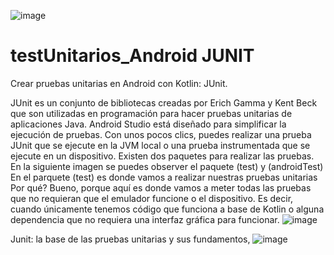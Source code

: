 ![image](https://www.google.com/url?sa=i&url=http%3A%2F%2Fxurxodeveloper.blogspot.com%2F2015%2F08%2Fsoporte-para-test-unitarios-con-junit-4-en-android-studio.html&psig=AOvVaw0CeFL6YSvDgM1mtnqC-8sV&ust=1644241800852000&source=images&cd=vfe&ved=0CAsQjRxqFwoTCKj2sZuc6_UCFQAAAAAdAAAAABAE)


# testUnitarios_Android JUNIT
Crear pruebas unitarias en Android con Kotlin: JUnit.

JUnit es un conjunto de bibliotecas creadas por Erich Gamma y Kent Beck que son utilizadas en programación para hacer pruebas unitarias de aplicaciones Java.
Android Studio está diseñado para simplificar la ejecución de pruebas. Con unos pocos clics, puedes realizar una prueba JUnit que se ejecute en la JVM local o una prueba instrumentada que se ejecute en un dispositivo.
Existen dos paquetes para realizar las pruebas.
En la siguiente imagen se puedes observer el paquete (test) y (androidTest)
En el parquete (test) es donde vamos a realizar nuestras pruebas unitarias
Por qué?
Bueno, porque aquí es donde vamos a meter todas las pruebas que no requieran que el emulador funcione o el dispositivo.
Es decir, cuando únicamente tenemos código que funciona a base de Kotlin o alguna dependencia que no requiera una interfaz gráfica para funcionar.
![image](https://user-images.githubusercontent.com/55001756/152684115-f953bd7c-4e5d-4729-80ae-aa42d25f9fa6.png)


 Junit: la base de las pruebas unitarias y sus fundamentos,
![image](https://user-images.githubusercontent.com/55001756/152683654-2cedb204-fb09-4344-ad2f-d026520a0f8d.png)

